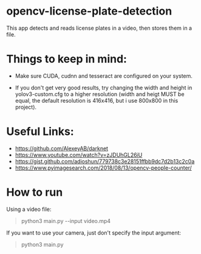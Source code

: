 # opencv-license-plate-detection

This app detects and reads license plates in a video, then stores them in a file.

# Things to keep in mind:

- Make sure CUDA, cudnn and tesseract are configured on your system.

- If you don't get very good results, try changing the width and height in yolov3-custom.cfg to a higher resolution (width and heigt MUST be equal, the default resolution is 416x416, but i use 800x800 in this project).

# Useful Links:

- https://github.com/AlexeyAB/darknet
- https://www.youtube.com/watch?v=zJDUhGL26iU
- https://gist.github.com/adioshun/779738c3e28151ffbb9dc7d2b13c2c0a
- https://www.pyimagesearch.com/2018/08/13/opencv-people-counter/

# How to run

Using a video file:

> python3 main.py --input video.mp4

If you want to use your camera, just don't specify the input argument:

> python3 main.py